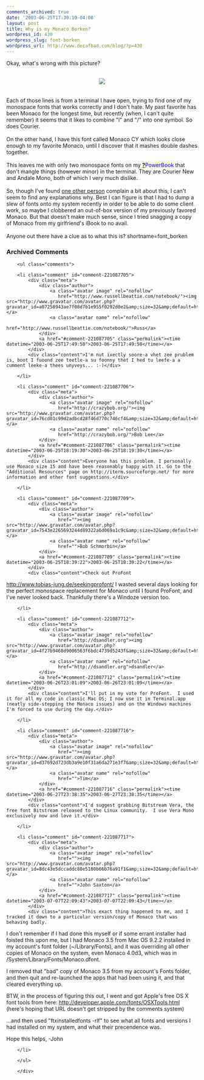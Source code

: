 ```yaml
---
comments_archived: true
date: '2003-06-25T17:30:10-04:00'
layout: post
title: Why is my Monaco Borken?
wordpress_id: 430
wordpress_slug: font-borken
wordpress_url: http://www.decafbad.com/blog/?p=430
---
```

Okay, what's wrong with this picture?
<br /><br />
<div align="center"><img src="http://www.decafbad.com/blog-images/font-issues.gif" /></div>
<br /><br />
Each of those lines is from a terminal I have open, trying to find
one of my monospace fonts that works correctly and I don't hate.  My
past favorite has been Monaco for the longest time, but recently (when,
I can't quite remember) it seems that it likes to combine "l" and "/"
into one symbol.  So does Courier.  
<br /><br />
On the other hand, I have this font
called Monaco CY which looks close enough to my favorite Monaco, until I 
discover that it mashes double dashes together.
<br /><br />
This leaves me with only two monospace fonts on my <span style='background : #FFFFCE;'><a href="http://www.decafbad.com/twiki/bin/edit/Main/PowerBook?topicparent=Main.FilterData"><b>?</b></a><font color="#0000FF">PowerBook</font></span> that don't
mangle things (however minor) in the terminal. They are Courier New and
Andale Mono, both of which I very much dislike.
<br /><br />
So, though I've found <a href="http://www.dsandler.org/entry.php?1004" target="_top">one other person</a> 
complain a bit about this, I can't seem to find any explanations why.  Best
I can figure is that I had to dump a slew of fonts onto my system recently
in order to be able to do some client work, so maybe I clobbered an out-of-box
version of my previously favored Monaco.  But that doesn't make much sense, since
I tried snagging a copy of Monaco from my girlfriend's iBook to no avail.
<br /><br />
Anyone out there have a clue as to what this is?
<!--more-->
shortname=font_borken

<div id="comments" class="comments archived-comments">
            <h3>Archived Comments</h3>
            
        <ul class="comments">
            
        <li class="comment" id="comment-221087705">
            <div class="meta">
                <div class="author">
                    <a class="avatar image" rel="nofollow" 
                       href="http://www.russellbeattie.com/notebook/"><img src="http://www.gravatar.com/avatar.php?gravatar_id=a07258943ae7f08d7b1e955f0292d0e2&amp;size=32&amp;default=http://mediacdn.disqus.com/1320279820/images/noavatar32.png"/></a>
                    <a class="avatar name" rel="nofollow" 
                       href="http://www.russellbeattie.com/notebook/">Russ</a>
                </div>
                <a href="#comment-221087705" class="permalink"><time datetime="2003-06-25T17:49:58">2003-06-25T17:49:58</time></a>
            </div>
            <div class="content">I'm nut ixectly soore-a vhet zee prublem is, boot I fuoond zee teetle-a su foonny thet I hed tu leefe-a a cumment leeke-a thees unyveys... :-)</div>
            
        </li>
    
        <li class="comment" id="comment-221087706">
            <div class="meta">
                <div class="author">
                    <a class="avatar image" rel="nofollow" 
                       href="http://crazybob.org/"><img src="http://www.gravatar.com/avatar.php?gravatar_id=76cd01c99d2adbcd28f46d770c746cf4&amp;size=32&amp;default=http://mediacdn.disqus.com/1320279820/images/noavatar32.png"/></a>
                    <a class="avatar name" rel="nofollow" 
                       href="http://crazybob.org/">Bob Lee</a>
                </div>
                <a href="#comment-221087706" class="permalink"><time datetime="2003-06-25T18:19:30">2003-06-25T18:19:30</time></a>
            </div>
            <div class="content">Everyone has this problem. I personally use Monaco size 15 and have been reasonably happy with it. Go to the "Additional Resources" page on http://iterm.sourceforge.net/ for more information and other font suggestions.</div>
            
        </li>
    
        <li class="comment" id="comment-221087709">
            <div class="meta">
                <div class="author">
                    <a class="avatar image" rel="nofollow" 
                       href=""><img src="http://www.gravatar.com/avatar.php?gravatar_id=7543e2265693244d89322a6d069a1c9c&amp;size=32&amp;default=http://mediacdn.disqus.com/1320279820/images/noavatar32.png"/></a>
                    <a class="avatar name" rel="nofollow" 
                       href="">Bob Schmorbin</a>
                </div>
                <a href="#comment-221087709" class="permalink"><time datetime="2003-06-25T18:39:22">2003-06-25T18:39:22</time></a>
            </div>
            <div class="content">Check out ProFont
http://www.tobias-jung.de/seekingprofont/
I wasted several days looking for the perfect monospace replacement for Monaco until I found ProFont, and I've never looked back.  Thankfully there's a Windoze version too.</div>
            
        </li>
    
        <li class="comment" id="comment-221087712">
            <div class="meta">
                <div class="author">
                    <a class="avatar image" rel="nofollow" 
                       href="http://dsandler.org"><img src="http://www.gravatar.com/avatar.php?gravatar_id=4f27b9468d9006563f6bdc4739d5243f&amp;size=32&amp;default=http://mediacdn.disqus.com/1320279820/images/noavatar32.png"/></a>
                    <a class="avatar name" rel="nofollow" 
                       href="http://dsandler.org">dsandler</a>
                </div>
                <a href="#comment-221087712" class="permalink"><time datetime="2003-06-26T23:01:09">2003-06-26T23:01:09</time></a>
            </div>
            <div class="content">I'll put in my vote for ProFont.  I used it for all my code in classic Mac OS; I now use it in Terminal.app (neatly side-stepping the Monaco issues) and on the Windows machines I'm forced to use during the day.</div>
            
        </li>
    
        <li class="comment" id="comment-221087716">
            <div class="meta">
                <div class="author">
                    <a class="avatar image" rel="nofollow" 
                       href=""><img src="http://www.gravatar.com/avatar.php?gravatar_id=d37692d723db3a9e10f31a6da271e3f7&amp;size=32&amp;default=http://mediacdn.disqus.com/1320279820/images/noavatar32.png"/></a>
                    <a class="avatar name" rel="nofollow" 
                       href="">Tim</a>
                </div>
                <a href="#comment-221087716" class="permalink"><time datetime="2003-06-27T23:38:35">2003-06-27T23:38:35</time></a>
            </div>
            <div class="content">I'd suggest grabbing Bitstream Vera, the free font Bitstream released to the Linux community.  I use Vera Mono exclusively now and love it.</div>
            
        </li>
    
        <li class="comment" id="comment-221087717">
            <div class="meta">
                <div class="author">
                    <a class="avatar image" rel="nofollow" 
                       href=""><img src="http://www.gravatar.com/avatar.php?gravatar_id=8dc43e5dccaddc88e5180b66b76a91f1&amp;size=32&amp;default=http://mediacdn.disqus.com/1320279820/images/noavatar32.png"/></a>
                    <a class="avatar name" rel="nofollow" 
                       href="">John Saxton</a>
                </div>
                <a href="#comment-221087717" class="permalink"><time datetime="2003-07-07T22:09:43">2003-07-07T22:09:43</time></a>
            </div>
            <div class="content">This exact thing happened to me, and I tracked it down to a particular version/copy of Monaco that was behaving badly.

I don't remember if I had done this myself or if some errant installer had foisted this upon me, but I had Monaco 3.5 from Mac OS 9.2.2 installed in my account's font folder (~/Library/Fonts), and it was overriding all other copies of Monaco on the system, even Monaco 4.0d3, which was in /System/Library/Fonts/Monaco.dfont.

I removed that "bad" copy of Monaco 3.5 from my account's Fonts folder, and then quit and re-launched the apps that had been using it, and that cleared everything up.

BTW, in the process of figuring this out, I went and got Apple's free OS X font tools from here:
http://developer.apple.com/fonts/OSXTools.html (here's hoping that URL doesn't get stripped by the comments system)

...and then used "ftxinstalledfonts -rlf" to see what all fonts and versions I had installed on my system, and what their precendence was.

Hope this helps,
-John</div>
            
        </li>
    
        </ul>
    
        </div>
    
